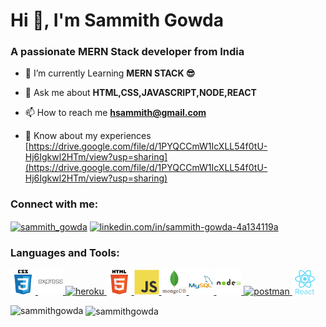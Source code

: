 <h1 align="">Hi 👋, I'm Sammith Gowda</h1>
<h3 align="">A passionate MERN Stack developer from India</h3>

- 🔭 I’m currently Learning **MERN STACK 😎**

- 💬 Ask me about **HTML,CSS,JAVASCRIPT,NODE,REACT**

- 📫 How to reach me **hsammith@gmail.com**

- 📄 Know about my experiences [https://drive.google.com/file/d/1PYQCCmW1IcXLL54f0tU-Hj6Igkwl2HTm/view?usp=sharing](https://drive.google.com/file/d/1PYQCCmW1IcXLL54f0tU-Hj6Igkwl2HTm/view?usp=sharing)

<h3 align="left">Connect with me:</h3>
<p align="left">
<a href="https://twitter.com/sammith_gowda" target="blank"><img align="center" src="https://raw.githubusercontent.com/rahuldkjain/github-profile-readme-generator/master/src/images/icons/Social/twitter.svg" alt="sammith_gowda" height="30" width="40" /></a>
<a href="https://linkedin.com/in/linkedin.com/in/sammith-gowda-4a134119a" target="blank"><img align="center" src="https://raw.githubusercontent.com/rahuldkjain/github-profile-readme-generator/master/src/images/icons/Social/linked-in-alt.svg" alt="linkedin.com/in/sammith-gowda-4a134119a" height="30" width="40" /></a>
</p>

<h3 align="left">Languages and Tools:</h3>
<p align="left"> <a href="https://www.w3schools.com/css/" target="_blank" rel="noreferrer"> <img src="https://raw.githubusercontent.com/devicons/devicon/master/icons/css3/css3-original-wordmark.svg" alt="css3" width="40" height="40"/> </a> <a href="https://expressjs.com" target="_blank" rel="noreferrer"> <img src="https://raw.githubusercontent.com/devicons/devicon/master/icons/express/express-original-wordmark.svg" alt="express" width="40" height="40"/> </a> <a href="https://heroku.com" target="_blank" rel="noreferrer"> <img src="https://www.vectorlogo.zone/logos/heroku/heroku-icon.svg" alt="heroku" width="40" height="40"/> </a> <a href="https://www.w3.org/html/" target="_blank" rel="noreferrer"> <img src="https://raw.githubusercontent.com/devicons/devicon/master/icons/html5/html5-original-wordmark.svg" alt="html5" width="40" height="40"/> </a> <a href="https://developer.mozilla.org/en-US/docs/Web/JavaScript" target="_blank" rel="noreferrer"> <img src="https://raw.githubusercontent.com/devicons/devicon/master/icons/javascript/javascript-original.svg" alt="javascript" width="40" height="40"/> </a> <a href="https://www.mongodb.com/" target="_blank" rel="noreferrer"> <img src="https://raw.githubusercontent.com/devicons/devicon/master/icons/mongodb/mongodb-original-wordmark.svg" alt="mongodb" width="40" height="40"/> </a> <a href="https://www.mysql.com/" target="_blank" rel="noreferrer"> <img src="https://raw.githubusercontent.com/devicons/devicon/master/icons/mysql/mysql-original-wordmark.svg" alt="mysql" width="40" height="40"/> </a> <a href="https://nodejs.org" target="_blank" rel="noreferrer"> <img src="https://raw.githubusercontent.com/devicons/devicon/master/icons/nodejs/nodejs-original-wordmark.svg" alt="nodejs" width="40" height="40"/> </a> <a href="https://postman.com" target="_blank" rel="noreferrer"> <img src="https://www.vectorlogo.zone/logos/getpostman/getpostman-icon.svg" alt="postman" width="40" height="40"/> </a> <a href="https://reactjs.org/" target="_blank" rel="noreferrer"> <img src="https://raw.githubusercontent.com/devicons/devicon/master/icons/react/react-original-wordmark.svg" alt="react" width="40" height="40"/> </a> </p>

<p><img align="left" src="https://github-readme-stats.vercel.app/api/top-langs?username=sammithgowda&show_icons=true&locale=en&layout=compact" alt="sammithgowda" /></p>

<p>&nbsp;<img align="center" src="https://github-readme-stats.vercel.app/api?username=sammithgowda&show_icons=true&locale=en" alt="sammithgowda" /></p>
